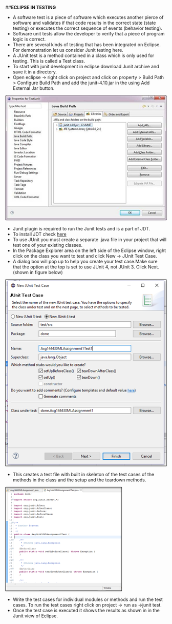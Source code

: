 ##**ECLIPSE IN TESTING**
- A software test is a piece of software which executes another pierce of software and validates if that code results in the correct state (state testing) or executes the correct sequence of events (behavior testing).
- Software unit tests allow the developer to verify that a piece of program logic is correct.
- There are several kinds of testing that has been integrated on Eclipse. For demonstration let us consider Junit testing here.
- A JUnit test is a method contained in a class which is only used for testing. This is called a Test class.
- To start with junit development in eclipse download Junit archive and save it in a directory.
- Open eclipse -> right click on project and click on property > Build Path > Configure Build Path and add the junit-4.10.jar in the using Add External Jar button.

![alt text](https://github.com/pkdevaraj/Software-Engineering-Presentations/blob/master/images/img27.jpg "projectTest")

- Junit plugin is required to run the Junit tests and is a part of JDT.
- To install JDT check [here](http://www.eclipse.org/jdt/)
- To use JUnit you must create a separate .java file in your project that will test one of your existing classes.
- In the Package Explorer area on the left side of the Eclipse window, right click on the class you want to test and click New → JUnit Test Case.
- A dialog box will pop up to help you create your test case.Make sure that the option at the top is set to use JUnit 4, not JUnit 3. Click Next.(shown in figure below)

![alt text](https://github.com/pkdevaraj/Software-Engineering-Presentations/blob/master/images/img29.png "projectTestpop")

- This creates a test file with built in skeleton of the test cases of the methods in the class and the setup and the teardown methods.

![alt text](https://github.com/pkdevaraj/Software-Engineering-Presentations/blob/master/images/img31.png "projectTestskeleton")

- Write the test cases for individual modules or methods and run the test cases. To run the test cases right click on project -> run as ->junit test.
- Once the test case is executed it shows the results as shown in in the Junit view of Eclipse.





